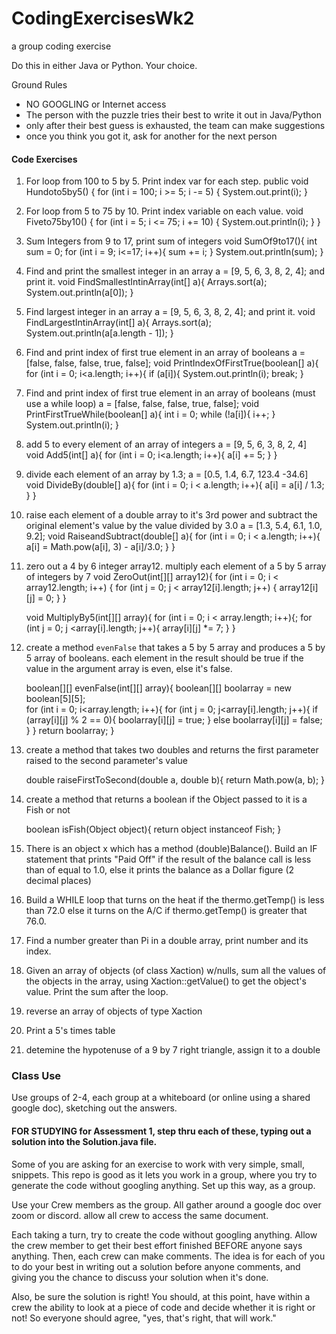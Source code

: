 # CodingExercisesWk2
a group coding exercise

Do this in either Java or Python. Your choice.

Ground Rules
- NO GOOGLING or Internet access
- The person with the puzzle tries their best to write it out in Java/Python
- only after their best guess is exhausted, the team can make suggestions
- once you think you got it, ask for another for the next person

#### Code Exercises

1. For loop from 100 to 5 by 5. Print index var for each step. 
   public void Hundoto5by5() {
   for (int i = 100; i >= 5; i -= 5) {
   System.out.print(i);
   }

2. For loop from 5 to 75 by 10. Print index variable on each value.
   void Fiveto75by10() {
   for (int i = 5; i <= 75; i += 10) {
   System.out.println(i);
   }
   }

3. Sum Integers from 9 to 17, print sum of integers
   void SumOf9to17(){
    int sum = 0;
    for (int i = 9; i<=17; i++){
        sum += i;
    } System.out.println(sum);
    }

4. Find and print the smallest integer in an array a = [9, 5, 6, 3, 8, 2, 4]; and print it.
    void FindSmallestIntinArray(int[] a){
    Arrays.sort(a);
    System.out.println(a[0]);
    }
    
5. Find largest integer in an array a = [9, 5, 6, 3, 8, 2, 4]; and print it.
   void FindLargestIntinArray(int[] a){
   Arrays.sort(a);
   System.out.println(a[a.length - 1]);
   }

6. Find and print index of first true element in an array of booleans a = [false, false, false, true, false];
    void PrintIndexOfFirstTrue(boolean[] a){
    for (int i = 0; i<a.length; i++){
        if (a[i]){
        System.out.println(i);
        break;
   }

7. Find and print index of first true element in an array of booleans (must use a while loop) a = [false, false, false, true, false];
    void PrintFirstTrueWhile(boolean[] a){
    int i = 0;
    while (!a[i]){
    i++;
    } System.out.println(i);
    }

8. add 5 to every element of an array of integers a = [9, 5, 6, 3, 8, 2, 4]
    void Add5(int[] a){
    for (int i = 0; i<a.length; i++){
    a[i] += 5;
    }
    }

9. divide each element of an array by 1.3; a = [0.5, 1.4, 6.7, 123.4 -34.6]
    void DivideBy(double[] a){
    for (int i = 0; i < a.length; i++){
    a[i]  = a[i] / 1.3;
    }
   }

10. raise each element of a double array to it's 3rd power and subtract the original element's value by 
the value divided by 3.0 a = [1.3, 5.4, 6.1, 1.0, 9.2];
    void RaiseandSubtract(double[] a){
    for (int i = 0; i < a.length; i++){
    a[i] = Math.pow(a[i], 3) - a[i]/3.0;
    }
    }


11. zero out a 4 by 6 integer array12. multiply each element of a 5 by 5 array of integers by 7
    void ZeroOut(int[][] array12){
    for (int i = 0; i < array12.length; i++) {
        for (int j = 0; j < array12[i].length; j++) {
        array12[i][j] = 0;
    }
    }
    
    void MultiplyBy5(int[][] array){
    for (int i = 0; i < array.length; i++){;
        for (int j = 0; j <array[i].length; j++){
        array[i][j] *= 7;
    }
    }

12. create a method `evenFalse` that takes a 5 by 5 array and produces a 5 by 5 array of booleans.
each element in the result should be true if the value in the argument array is even, 
else it's false.

    boolean[][] evenFalse(int[][] array){
    boolean[][] boolarray = new boolean[5][5];  
    for (int i = 0; i<array.length; i++){
        for (int j = 0; j<array[i].length; j++){
        if (array[i][j] % 2 == 0){
        boolarray[i][j] = true;
        } else boolarray[i][j] = false;
        }
        } return boolarray;
        }

13. create a method that takes two doubles and returns the first parameter raised to the 
second parameter's value

    double raiseFirstToSecond(double a, double b){
    return Math.pow(a, b);
    }

14. create a method that returns a boolean if the Object passed to it is a Fish or not

    boolean isFish(Object object){
    return object instanceof Fish;
    }

15. There is an object x which has a method (double)Balance(). Build an IF statement 
that prints "Paid Off" if the result of the balance call is less than of equal to 1.0, 
else it prints the balance as a Dollar figure (2 decimal places) 
16. Build a WHILE loop that turns on the heat if the thermo.getTemp() is less than 72.0 else it turns on the A/C if thermo.getTemp() is greater that 76.0.
17. Find a number greater than Pi in a double array, print number and its index.
18. Given an array of objects (of class Xaction) w/nulls, sum all the values of the objects in the array, using Xaction::getValue() to get the object's value. Print the sum after the loop.
19. reverse an array of objects of type Xaction
20. Print a 5's times table
21. detemine the hypotenuse of a 9 by 7 right triangle, assign it to a double

### Class Use
Use groups of 2-4, each group at a whiteboard (or online using a shared google doc), sketching out the answers.

#### FOR STUDYING for Assessment 1, step thru each of these, typing out a solution into the Solution.java file.

Some of you are asking for an exercise to work with very simple, small, snippets. 
This repo is good as it lets you work in a group, where you try to generate the code without googling anything.
Set up this way, as a group.

Use your Crew members as the group.
All gather around a google doc over zoom or discord.
allow all crew to access the same document.

Each taking a turn, try to create the code without googling anything. 
Allow the crew member to get their best effort finished BEFORE anyone says anything.
Then, each crew can make comments.
The idea is for each of you to do your best in writing out a solution before anyone comments, and giving you the chance to discuss your solution when it's done.

Also, be sure the solution is right! You should, at this point, have within a crew the ability to look at a piece of code and decide whether it is right or not!
So everyone should agree, "yes, that's right, that will work."

